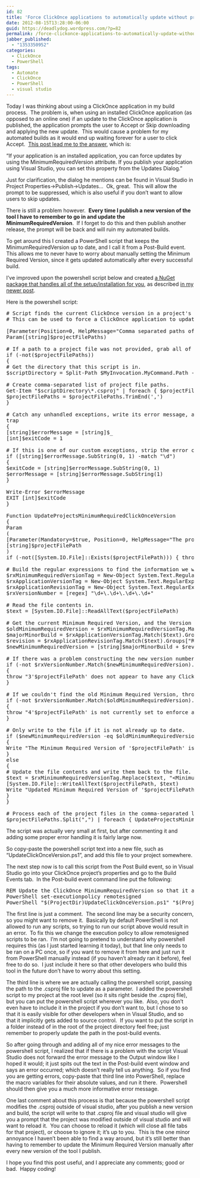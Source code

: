 ```yaml
---
id: 82
title: 'Force ClickOnce applications to automatically update without prompting user &#8211; Automatically update MinimumRequiredVersion using PowerShell'
date: 2012-08-15T13:28:00-06:00
guid: https://deadlydog.wordpress.com/?p=82
permalink: /force-clickonce-applications-to-automatically-update-without-prompting-user-automatically-update-minimumrequiredversion-using-powershell/
jabber_published:
  - "1353350952"
categories:
  - ClickOnce
  - PowerShell
tags:
  - Automate
  - ClickOnce
  - PowerShell
  - visual studio
---
```

Today I was thinking about using a ClickOnce application in my build process.  The problem is, when using an installed ClickOnce application (as opposed to an online one) if an update to the ClickOnce application is published, the application prompts the user to Accept or Skip downloading and applying the new update.  This would cause a problem for my automated builds as it would end up waiting forever for a user to click Accept.  [This post lead me to the answer](http://stackoverflow.com/questions/1638066/clickonce-skip-asking-for-update-or-fail-lauch-if-skip-is-selected), which is:

“If your application is an installed application, you can force updates by using the MinimumRequiredVersion attribute. If you publish your application using Visual Studio, you can set this property from the Updates Dialog.”

Just for clarification, the dialog he mentions can be found in Visual Studio in Project Properties->Publish->Updates&#8230;  Ok, great.  This will allow the prompt to be suppressed, which is also useful if you don’t want to allow users to skip updates.

There is still a problem however.  **Every time I publish a new version of the tool I have to remember to go in and update the MinimumRequiredVersion**.  If I forget to do this and then publish another release, the prompt will be back and will ruin my automated builds.

To get around this I created a PowerShell script that keeps the MinimumRequiredVersion up to date, and I call it from a Post-Build event.  This allows me to never have to worry about manually setting the Minimum Required Version, since it gets updated automatically after every successful build.

<EDIT>

I’ve improved upon the powershell script below and created [a NuGet package that handles all of the setup/installation for you](https://nuget.org/packages/AutoUpdateProjectsMinimumRequiredClickOnceVersion), as described [in my newer post](http://dans-blog.azurewebsites.net/?p=175).

</EDIT>

Here is the powershell script:

<pre class="brush: powershell; pad-line-numbers: true; title: ; notranslate" title=""># Script finds the current ClickOnce version in a project's .csproj file, and updates the MinimumRequiredVersion to be this same version.
# This can be used to force a ClickOnce application to update automatically without prompting the user.

[Parameter(Position=0, HelpMessage="Comma separated paths of the .csproj files to process")]
Param([string]$projectFilePaths)

# If a path to a project file was not provided, grab all of the project files in the same directory as this script.
if (-not($projectFilePaths))
{
# Get the directory that this script is in.
$scriptDirectory = Split-Path $MyInvocation.MyCommand.Path -Parent

# Create comma-separated list of project file paths.
Get-Item "$scriptDirectory\*.csproj" | foreach { $projectFilePaths += "$_,"}
$projectFilePaths = $projectFilePaths.TrimEnd(',')
}

# Catch any unhandled exceptions, write its error message, and exit the process with a non-zero error code to indicate failure.
trap
{
[string]$errorMessage = [string]$_
[int]$exitCode = 1

# If this is one of our custom exceptions, strip the error code off of the front.
if ([string]$errorMessage.SubString(0, 1) -match "\d")
{
$exitCode = [string]$errorMessage.SubString(0, 1)
$errorMessage = [string]$errorMessage.SubString(1)
}

Write-Error $errorMessage
EXIT [int]$exitCode
}

Function UpdateProjectsMinimumRequiredClickOnceVersion
{
Param
(
[Parameter(Mandatory=$true, Position=0, HelpMessage="The project file (.csproj) to update.")]
[string]$projectFilePath
)
if (-not([System.IO.File]::Exists($projectFilePath))) { throw "2Cannot find project file to update at the path: '$projectFilePath'" }

# Build the regular expressions to find the information we will need.
$rxMinimumRequiredVersionTag = New-Object System.Text.RegularExpressions.Regex "\&lt;MinimumRequiredVersion\&gt;(?&lt;Version&gt;.*?)\&lt;/MinimumRequiredVersion\&gt;", SingleLine
$rxApplicationVersionTag = New-Object System.Text.RegularExpressions.Regex "\&lt;ApplicationVersion\&gt;(?&lt;Version&gt;\d+\.\d+\.\d+\.).*?\&lt;/ApplicationVersion\&gt;", SingleLine
$rxApplicationRevisionTag = New-Object System.Text.RegularExpressions.Regex "\&lt;ApplicationRevision\&gt;(?&lt;Revision&gt;[0-9]+)\&lt;/ApplicationRevision\&gt;", SingleLine
$rxVersionNumber = [regex] "\d+\.\d+\.\d+\.\d+"

# Read the file contents in.
$text = [System.IO.File]::ReadAllText($projectFilePath)

# Get the current Minimum Required Version, and the Version that it should be.
$oldMinimumRequiredVersion = $rxMinimumRequiredVersionTag.Match($text).Groups["Version"].Value
$majorMinorBuild = $rxApplicationVersionTag.Match($text).Groups["Version"].Value
$revision = $rxApplicationRevisionTag.Match($text).Groups["Revision"].Value
$newMinimumRequiredVersion = [string]$majorMinorBuild + $revision

# If there was a problem constructing the new version number, throw an error.
if (-not $rxVersionNumber.Match($newMinimumRequiredVersion).Success)
{
throw "3'$projectFilePath' does not appear to have any ClickOnce deployment settings in it."
}

# If we couldn't find the old Minimum Required Version, throw an error.
if (-not $rxVersionNumber.Match($oldMinimumRequiredVersion).Success)
{
throw "4'$projectFilePath' is not currently set to enforce a MinimumRequiredVersion. To fix this in Visual Studio go to Project Properties-&gt;Publish-&gt;Updates... and check off 'Specify a minimum required version for this application'."
}

# Only write to the file if it is not already up to date.
if ($newMinimumRequiredVersion -eq $oldMinimumRequiredVersion)
{
Write "The Minimum Required Version of '$projectFilePath' is already up-to-date on version '$newMinimumRequiredVersion'."
}
else
{
# Update the file contents and write them back to the file.
$text = $rxMinimumRequiredVersionTag.Replace($text, "&lt;MinimumRequiredVersion&gt;" + $newMinimumRequiredVersion + "&lt;/MinimumRequiredVersion&gt;")
[System.IO.File]::WriteAllText($projectFilePath, $text)
Write "Updated Minimum Required Version of '$projectFilePath' from '$oldMinimumRequiredVersion' to '$newMinimumRequiredVersion'"
}
}

# Process each of the project files in the comma-separated list.
$projectFilePaths.Split(",") | foreach { UpdateProjectsMinimumRequiredClickOnceVersion $_ }
</pre>

The script was actually very small at first, but after commenting it and adding some proper error handling it is fairly large now.

So copy-paste the powershell script text into a new file, such as “UpdateClickOnceVersion.ps1”, and add this file to your project somewhere.

The next step now is to call this script from the Post Build event, so in Visual Studio go into your ClickOnce project’s properties and go to the Build Events tab.  In the Post-build event command line put the following:

<pre class="brush: bash; pad-line-numbers: true; title: ; notranslate" title="">REM Update the ClickOnce MinimumRequiredVersion so that it auto-updates without prompting
PowerShell set-executionpolicy remotesigned
PowerShell "$(ProjectDir)UpdateClickOnceVersion.ps1" "$(ProjectPath)"
</pre>

The first line is just a comment.  The second line may be a security concern, so you might want to remove it.  Basically by default PowerShell is not allowed to run any scripts, so trying to run our script above would result in an error.  To fix this we change the execution policy to allow remotesigned scripts to be ran.  I’m not going to pretend to understand why powershell requires this (as I just started learning it today), but that line only needs to be ran on a PC once, so if you want to remove it from here and just run it from PowerShell manually instead (if you haven’t already ran it before), feel free to do so.  I just include it here so that other developers who build this tool in the future don’t have to worry about this setting.

The third line is where we are actually calling the powershell script, passing the path to the .csproj file to update as a parameter.  I added the powershell script to my project at the root level (so it sits right beside the .csproj file), but you can put the powershell script wherever you like.  Also, you don’t even have to include it in the project if you don’t want to, but I chose to so that it is easily visible for other developers when in Visual Studio, and so that it implicitly gets added to source control.  If you want to put the script in a folder instead of in the root of the project directory feel free; just remember to properly update the path in the post-build events.

So after going through and adding all of my nice error messages to the powershell script, I realized that if there is a problem with the script Visual Studio does not forward the error message to the Output window like I hoped it would; it just spits out the text in the Post-build event window and says an error occurred; which doesn’t really tell us anything.  So if you find you are getting errors, copy-paste that third line into PowerShell, replace the macro variables for their absolute values, and run it there.  Powershell should then give you a much more informative error message.

One last comment about this process is that because the powershell script modifies the .csproj outside of visual studio, after you publish a new version and build, the script will write to that .csproj file and visual studio will give you a prompt that the project was modified outside of visual studio and will want to reload it.  You can choose to reload it (which will close all file tabs for that project), or choose to ignore it; it’s up to you.  This is the one minor annoyance I haven’t been able to find a way around, but it’s still better than having to remember to update the Minimum Required Version manually after every new version of the tool I publish.

I hope you find this post useful, and I appreciate any comments; good or bad.  Happy coding!
